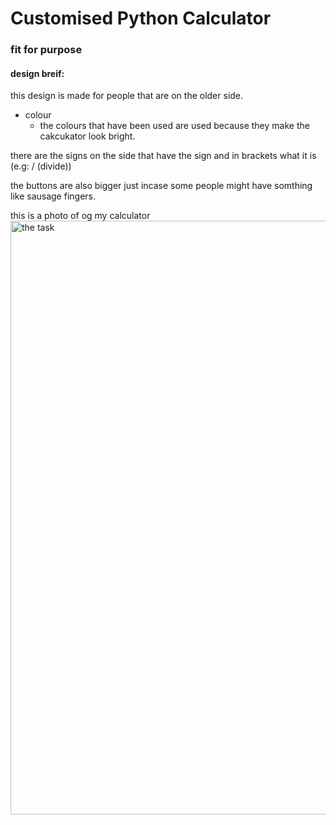 # Customised Python Calculator
### fit for purpose

#### design breif:
this design is made for people that are on the older side.
* colour
  * the colours that have been used are used because they make the cakcukator look bright.
 
there are the signs on the side that have the sign and in brackets what it is
(e.g: / (divide))

the buttons are also bigger just incase some people might have somthing like sausage fingers.


this is a photo of og my calculator
<a href="task"><image src="" title="the task" width=950>


